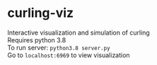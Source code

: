 # curling-viz
Interactive visualization and simulation of curling  
Requires python 3.8  
To run server: `python3.8 server.py`  
Go to `localhost:6969` to view visualization  
